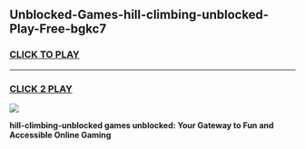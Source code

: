 
## Unblocked-Games-hill-climbing-unblocked-Play-Free-bgkc7
<h3>
<a href="https://premium76.site?title=hill-climbing-unblocked&ref=12A">CLICK TO PLAY</a></h3>
<hr>

<h3>
<a href="https://premium76.site?title=hill-climbing-unblocked&ref=12A">CLICK 2 PLAY</a>
  
</h3>

<a href="https://premium76.site?title=hill-climbing-unblocked&ref=12A"><img src="https://clearcache.store/games.png"></a>


**hill-climbing-unblocked games unblocked: Your Gateway to Fun and Accessible Online Gaming**
